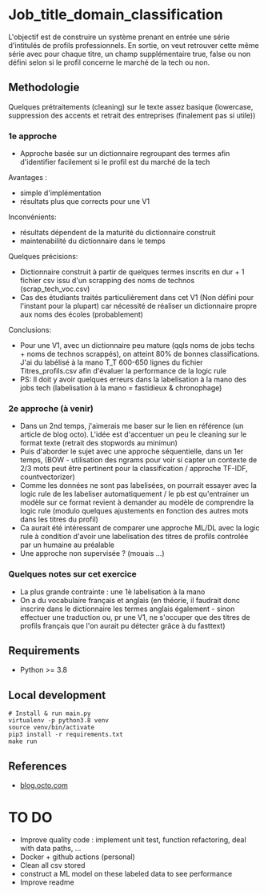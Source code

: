Job_title_domain_classification
==============================
L'objectif est de construire un système prenant en entrée une série d'intitulés de profils professionnels. En sortie, on veut retrouver cette même série avec pour chaque titre, un champ supplémentaire true, false ou non défini selon si le profil concerne le marché de la tech ou non.

## Methodologie

Quelques prétraitements (cleaning) sur le texte assez basique (lowercase, suppression des accents et retrait des entreprises (finalement pas si utile))

### 1e approche
- Approche basée sur un dictionnaire regroupant des termes afin d'identifier facilement si le profil est du marché de la tech

Avantages :
- simple d'implémentation 
- résultats plus que corrects pour une V1

Inconvénients:
- résultats dépendent de la maturité du dictionnaire construit
- maintenabilité du dictionnaire dans le temps

Quelques précisions:
- Dictionnaire construit à partir de quelques termes inscrits en dur + 1 fichier csv issu d'un scrapping des noms de technos (scrap_tech_voc.csv)
- Cas des étudiants traités particulièrement dans cet V1 (Non défini pour l'instant pour la plupart) car nécessité de réaliser un dictionnaire propre aux noms des écoles (probablement)

Conclusions:
- Pour une V1, avec un dictionnaire peu mature (qqls noms de jobs techs + noms de technos scrappés), on atteint 80% de bonnes classifications. J'ai du labélisé à la mano T_T 600-650 lignes du fichier Titres_profils.csv afin d'évaluer la performance de la logic rule
- PS: Il doit y avoir quelques erreurs dans la labelisation à la mano des jobs tech (labelisation à la mano = fastidieux & chronophage)

### 2e approche (à venir)
- Dans un 2nd temps, j'aimerais me baser sur le lien en référence (un article de blog octo). L'idée est d'accentuer un peu le cleaning sur le format texte (retrait des stopwords au minimun)
- Puis d'aborder le sujet avec une approche séquentielle, dans un 1er temps, (BOW - utilisation des ngrams pour voir si capter un contexte de 2/3 mots peut être pertinent pour la classification / approche TF-IDF, countvectorizer)
- Comme les données ne sont pas labelisées, on pourrait essayer avec la logic rule de les labeliser automatiquement / le pb est qu'entrainer un modèle sur ce format revient à demander au modèle de comprendre la logic rule (modulo quelques ajustements en fonction des autres mots dans les titres du profil)
- Ca aurait été intéressant de comparer une approche ML/DL avec la logic rule à condition d'avoir une labelisation des titres de profils controlée par un humaine au préalable 
- Une approche non supervisée ? (mouais ...)

### Quelques notes sur cet exercice
- La plus grande contrainte : une 1è labelisation à la mano 
- On a du vocabulaire français et anglais (en théorie, il faudrait donc inscrire dans le dictionnaire les termes anglais également - sinon effectuer une traduction ou, pr une V1, ne s'occuper que des titres de profils français que l'on aurait pu détecter grâce à du fasttext)


## Requirements
- Python >= 3.8

## Local development

    # Install & run main.py
    virtualenv -p python3.8 venv
    source venv/bin/activate
    pip3 install -r requirements.txt
    make run

## References
- [blog.octo.com](https://blog.octo.com/nlp-une-classification-multilabels-simple-efficace-et-interpretable/)



# TO DO
- Improve quality code : implement unit test, function refactoring, deal with data paths, ...
- Docker + github actions (personal) 
- Clean all csv stored 
- construct a ML model on these labeled data to see performance
- Improve readme